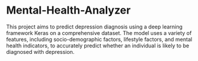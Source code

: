 # Mental-Health-Analyzer

This project aims to predict depression diagnosis using a deep learning framework Keras on a comprehensive dataset. The model uses a variety of features, including socio-demographic factors, lifestyle factors, and mental health indicators, to accurately predict whether an individual is likely to be diagnosed with depression.
